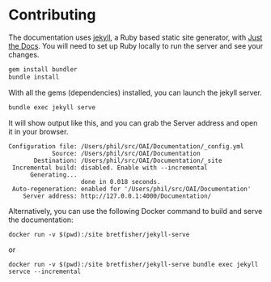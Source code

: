 # Contributing

The documentation uses [jekyll](https://jekyllrb.com/), a Ruby based static site generator, with [Just the Docs](https://github.com/just-the-docs/just-the-docs). You will need to set up Ruby locally to run the server and see your changes.

``` bash
gem install bundler
bundle install
```

With all the gems (dependencies) installed, you can launch the jekyll server.

``` bash
bundle exec jekyll serve
```

It will show output like this, and you can grab the Server address and open it in your browser.

```
Configuration file: /Users/phil/src/OAI/Documentation/_config.yml
            Source: /Users/phil/src/OAI/Documentation
       Destination: /Users/phil/src/OAI/Documentation/_site
 Incremental build: disabled. Enable with --incremental
      Generating...
                    done in 0.018 seconds.
 Auto-regeneration: enabled for '/Users/phil/src/OAI/Documentation'
    Server address: http://127.0.0.1:4000/Documentation/
```

Alternatively, you can use the following Docker command to build and serve the documentation:

```shell
docker run -v $(pwd):/site bretfisher/jekyll-serve
```

or

```shell
docker run -v $(pwd):/site bretfisher/jekyll-serve bundle exec jekyll servce --incremental
```

